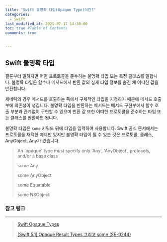 ```yaml
---
title: "Swift 불명확 타입(Opaque Type)이란?"
categories: 
  - Swift
last_modified_at: 2021-07-17 14:30:00
toc: true #Table of Contents
comments: true


---
```


## Swift 불명확 타입

결론부터 말하자면 어떤 프로토콜을 준수하는 불명확 타입 또는 특정 클래스를 말합니다. 불명확 타입은 함수나 메서드에서 반환 값의 실제 타입 정보를 숨긴 채 어떠한 값을 반환합니다.

제네릭의 경우 메서드를 호출하는 쪽에서 구체적인 타입을 지정하기 때문에 메서드 호출부에 의존성이 생깁니다. 불명확 타입을 반환하는 메서드는 메서드 구현부에서 함수 호출 부분과 관계없이 구현할 수 있으며 반환 값 또한 어떠한 프로토콜을 준수하는 타입 또는 클래스를 반환하면 됩니다.

불명확 타입은 `some` 키워드 뒤에 타입을 입력하여 사용합니다. Swift 공식 문서에서는 프로토콜을 채택한 예제만 있지만 불명확 타입이 될 수 있는 것은 프로토콜, 클래스, AnyObject, Any가 있습니다.

> An 'opaque' type must specify only 'Any', 'AnyObject', protocols, and/or a base class
>
> some Any
>
> some AnyObject
>
> some Equatable
>
> some NSObject

### 참고 링크

---

> [Swift Opaque Types](https://docs.swift.org/swift-book/LanguageGuide/OpaqueTypes.html#)
>
> [[Swift 5.1] Opaque Result Types 그리고 some (SE-0244)](https://seorenn.tistory.com/30)